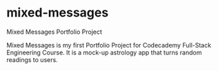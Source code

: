 # mixed-messages
Mixed Messages Portfolio Project 

Mixed Messages is my first Portfolio Project for Codecademy Full-Stack Engineering Course.
It is a mock-up astrology app that turns random readings to users.

